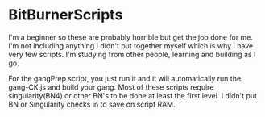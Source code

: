 # BitBurnerScripts

I'm a beginner so these are probably horrible but get the job done for me. 
I'm not including anything I didn't put together myself which is why I have very few scripts. 
I'm studying from other people, learning and building as I go.

For the gangPrep script, you just run it and it will automatically run the gang-CK.js and build your gang. 
Most of these scripts require singularity(BN4) or other BN's to be done at least the first level.
I didn't put BN or Singularity checks in to save on script RAM.
